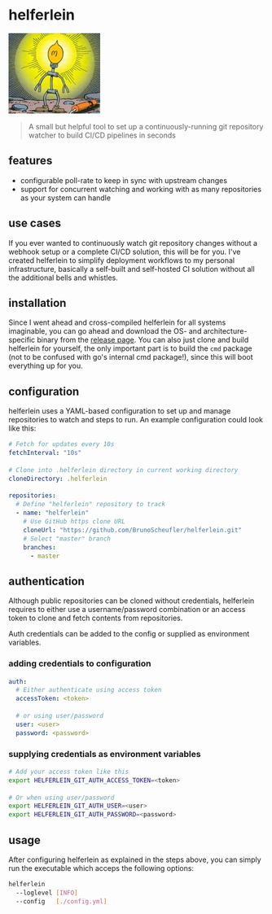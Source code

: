 # helferlein

![Helferlein (Little Helper)](./media/helferlein.jpg)

> A small but helpful tool to set up a continuously-running git repository watcher to build CI/CD pipelines in seconds

## features

- configurable poll-rate to keep in sync with upstream changes
- support for concurrent watching and working with as many repositories as your system can handle

## use cases

If you ever wanted to continuously watch git repository changes without a webhook setup or a complete CI/CD solution, this will be for you. I've created helferlein to simplify deployment workflows to my personal infrastructure, basically a self-built and self-hosted CI solution without all the additional bells and whistles.

## installation

Since I went ahead and cross-compiled helferlein for all systems imaginable, you can go ahead and download the OS- and architecture-specific binary from the [release page](https://github.com/BrunoScheufler/helferlein/releases). You can also just clone and build helferlein for yourself, the only important part is to build the `cmd` package (not to be confused with go's internal cmd package!), since this will boot everything up for you.

## configuration

helferlein uses a YAML-based configuration to set up and manage repositories to watch and steps to run. An example configuration could look like this:

```yaml
# Fetch for updates every 10s
fetchInterval: "10s"

# Clone into .helferlein directory in current working directory
cloneDirectory: .helferlein

repositories:
  # Define "helferlein" repository to track
  - name: "helferlein"
    # Use GitHub https clone URL
    cloneUrl: "https://github.com/BrunoScheufler/helferlein.git"
    # Select "master" branch
    branches:
      - master
```

## authentication

Although public repositories can be cloned without credentials, helferlein requires to either use a username/password combination or an access token to clone and fetch contents from repositories.

Auth credentials can be added to the config or supplied as environment variables.

### adding credentials to configuration

```yaml
auth:
  # Either authenticate using access token
  accessToken: <token>

  # or using user/password
  user: <user>
  password: <password>
```

### supplying credentials as environment variables

```bash
# Add your access token like this
export HELFERLEIN_GIT_AUTH_ACCESS_TOKEN=<token>

# Or when using user/password
export HELFERLEIN_GIT_AUTH_USER=<user>
export HELFERLEIN_GIT_AUTH_PASSWORD=<password>
```

## usage

After configuring helferlein as explained in the steps above, you can simply run the executable which acceps the following options:

```bash
helferlein
  --loglevel [INFO]
  --config   [./config.yml]
```
